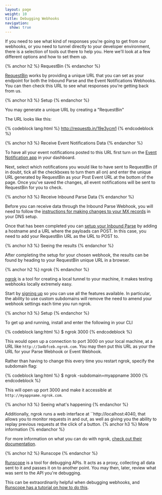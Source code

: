 ```yaml
---
layout: page
weight: 10
title: Debugging Webhooks
navigation:
  show: true
---
```


If you need to see what kind of responses you're going to get from our webhooks, or you need to tunnel directly to your developer environment, there is a selection of tools out there to help you. Here we'll look at a few different options and how to set them up.

{% anchor h2 %}
RequestBin
{% endanchor %}

[RequestBin](http://requestb.in) works by providing a unique URL that you can set as your endpoint for both the Inbound Parse and the Event Notifications Webhooks. You can then check this URL to see what responses you're getting back from us.

{% anchor h3 %}
Setup
{% endanchor %}

You may generate a unique URL by creating a "RequestBin"

The URL looks like this:

{% codeblock lang:html %}
http://requestb.in/19e3ycm1
{% endcodeblock %}


{% anchor h3 %}
Receive Event Notifications Data
{% endanchor %}

To have all your event notifications posted to this URL first turn on the [Event Notification app]({{root_url}}/User_Guide/Apps/event_notification.html) in your dashboard.

Next, select which notifications you would like to have sent to RequestBin (if in doubt, tick all the checkboxes to turn them all on) and enter the unique URL generated by RequestBin as your Post Event URL at the bottom of the page. Once you've saved the changes, all event notifications will be sent to RequestBin for you to check.

{% anchor h3 %}
Receive Inbound Parse Data
{% endanchor %}

Before you can receive data through the Inbound Parse Webhook, you will need to follow the [instructions for making changes to your MX records]({{root_url}}/Classroom/Basics/Inbound_Parse_Webhook/setting_up_the_inbound_parse_webhook.html#-Setting-up-an-MX-Record) in your DNS setup.

Once that has been completed you can [setup your Inbound Parse]({{site.site_url}}/developer/reply) by adding a hostname and a URL where the payloads can POST. In this case, you need to add your RequestBin URL as the URL to POST to.

{% anchor h3 %}
Seeing the results
{% endanchor %}

After completing the setup for your chosen webhook, the results can be found by heading to your RequestBin unique URL in a browser.

{% anchor h2 %}
ngrok
{% endanchor %}

[ngrok](https://ngrok.com/) is a tool for creating a local tunnel to your machine, it makes testing webhooks locally extremely easy.

Start by [signing up](https://ngrok.com/dashboard) so you can use all the features available. In particular, the ability to use custom subdomains will remove the need to amend your webhook settings each time you run ngrok.

{% anchor h3 %}
Setup
{% endanchor %}

To get up and running, install and enter the following in your CLI

{% codeblock lang:html %}
$ ngrok 3000
{% endcodeblock %}

This would open up a connection to port 3000 on your local machine, at a URL like `http://3a4bfceb.ngrok.com`. You may then put this URL as your the URL for your Parse Webhook or Event Webhook.

Rather than having to change this every time you restart ngrok, specify the subdomain flag:

{% codeblock lang:html %}
$ ngrok -subdomain=myappname 3000
{% endcodeblock %}

This will open up port 3000 and make it accessible at `http://myappname.ngrok.com`.

{% anchor h3 %}
Seeing what's happening
{% endanchor %}

Additionally, ngrok runs a web interface at ``http://localhost:4040</code>, that allows you to monitor requests in and out, as well as giving you the ability to replay previous requests at the click of a button.
{% anchor h3 %}
More information
{% endanchor %}

For more information on what you can do with ngrok, [check out their documentation](https://ngrok.com/usage).

{% anchor h2 %}
Runscope
{% endanchor %}

[Runscope](https://runscope.com) is a tool for debugging APIs. It acts as a proxy, collecting all data sent to it and passes it on to another point. You may then, later, review what was sent to the API you're debugging.

This can be extraordinarily helpful when debugging webhooks, and [Runscope has a tutorial on how to do this](https://www.runscope.com/provider-guide/troubleshooting-webhooks).
